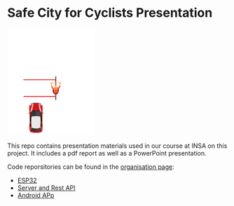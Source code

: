 # Safe City for Cyclists Presentation

<img src="/Safe_City_For_Cyclists.gif" width="200">

This repo contains presentation materials used in our course at INSA on this project. It includes a pdf report as well as a PowerPoint presentation.

Code reporsitories can be found in the [organisation page](https://github.com/INSA-5ISS-safe-city-for-cyclists):
- [ESP32](https://github.com/INSA-5ISS-safe-city-for-cyclists/ESP32)
- [Server and Rest API](https://github.com/INSA-5ISS-safe-city-for-cyclists/rest-api)
- [Android APp](https://github.com/INSA-5ISS-safe-city-for-cyclists/android-app)
